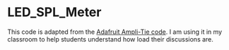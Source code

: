 # LED_SPL_Meter
This code is adapted from the [Adafruit Ampli-Tie code](https://learn.adafruit.com/led-ampli-tie/the-code).  I am using it in my classroom to help students understand how load their discussions are.
